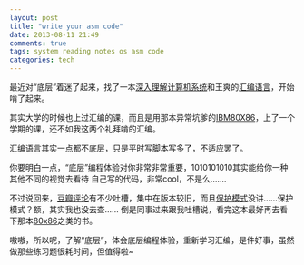 ```yaml
---
layout: post
title: "write your asm code"
date: 2013-08-11 21:49
comments: true
tags: system reading notes os asm code
categories: tech
---
```


最近对“底层”着迷了起来，找了一本[深入理解计算机系统][0]和王爽的[汇编语言][1]，开始啃了起来。

其实大学的时候也上过汇编的课，而且是用那本异常坑爹的[IBM80X86][2]，上了一个学期的课，还不如我这两个礼拜啃的汇编。

汇编语言其实一点都不底层，只是平时写脚本写多了，不适应罢了。
<!--more-->
你要明白一点，“底层”编程体验对你非常非常重要，1010101010其实能给你一种其他不同的视觉去看待
自己写的代码，非常cool，不是么.......


不过说回来，[豆瓣评论][3]有不少吐槽，集中在版本较旧，而且[保护模式][4]没讲......保护模式？额，其实我也没去查......
倒是同事过来跟我吐槽说，看完这本最好再去看下那本[80x86][5]之类的书。

嗷嗷，所以呢，了解“底层”，体会底层编程体验，重新学习汇编，是件好事，虽然做那些练习题很耗时间，但值得啦~

[0]: http://book.douban.com/subject/1091718/
[1]: http://book.douban.com/subject/1215178/
[2]: http://book.douban.com/subject/1091718/
[3]: http://book.douban.com/review/4565624/
[4]: http://zh.wikipedia.org/zh-cn/%E4%BF%9D%E8%AD%B7%E6%A8%A1%E5%BC%8F
[5]: http://book.douban.com/subject/1080511/
